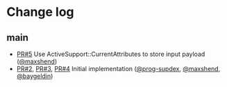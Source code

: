 # Change log

## main

- [PR#5](https://github.com/DmitryTsepelev/io_to_response_payload_ratio/pull/5) Use ActiveSupport::CurrentAttributes to store input payload  ([@maxshend])
- [PR#2](https://github.com/DmitryTsepelev/io_to_response_payload_ratio/pull/2), [PR#3](https://github.com/DmitryTsepelev/io_to_response_payload_ratio/pull/3), [PR#4](https://github.com/DmitryTsepelev/io_to_response_payload_ratio/pull/4) Initial implementation ([@prog-supdex], [@maxshend], [@baygeldin])

[@baygeldin]: https://github.com/baygeldin
[@prog-supdex]: https://github.com/prog-supdex
[@maxshend]: https://github.com/maxshend
